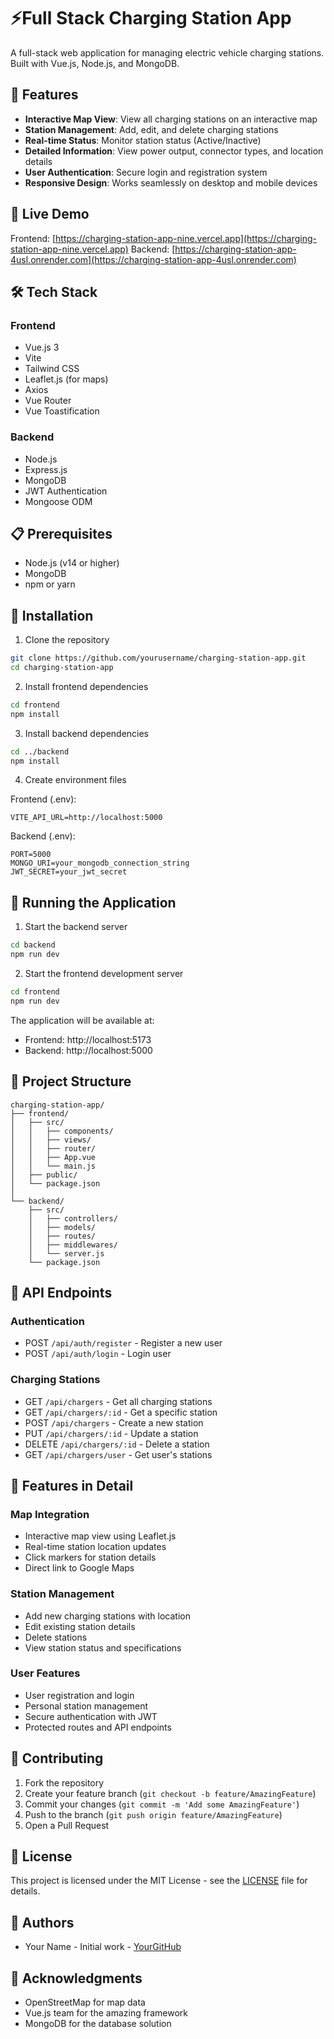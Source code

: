 # ⚡Full Stack Charging Station App

A full-stack web application for managing electric vehicle charging stations. Built with Vue.js, Node.js, and MongoDB.

## 🌟 Features

- **Interactive Map View**: View all charging stations on an interactive map
- **Station Management**: Add, edit, and delete charging stations
- **Real-time Status**: Monitor station status (Active/Inactive)
- **Detailed Information**: View power output, connector types, and location details
- **User Authentication**: Secure login and registration system
- **Responsive Design**: Works seamlessly on desktop and mobile devices

## 🚀 Live Demo

Frontend: [https://charging-station-app-nine.vercel.app](https://charging-station-app-nine.vercel.app)
Backend: [https://charging-station-app-4usl.onrender.com](https://charging-station-app-4usl.onrender.com)

## 🛠️ Tech Stack

### Frontend
- Vue.js 3
- Vite
- Tailwind CSS
- Leaflet.js (for maps)
- Axios
- Vue Router
- Vue Toastification

### Backend
- Node.js
- Express.js
- MongoDB
- JWT Authentication
- Mongoose ODM

## 📋 Prerequisites

- Node.js (v14 or higher)
- MongoDB
- npm or yarn

## 🔧 Installation

1. Clone the repository
```bash
git clone https://github.com/yourusername/charging-station-app.git
cd charging-station-app
```

2. Install frontend dependencies
```bash
cd frontend
npm install
```

3. Install backend dependencies
```bash
cd ../backend
npm install
```

4. Create environment files

Frontend (.env):
```env
VITE_API_URL=http://localhost:5000
```

Backend (.env):
```env
PORT=5000
MONGO_URI=your_mongodb_connection_string
JWT_SECRET=your_jwt_secret
```

## 🚀 Running the Application

1. Start the backend server
```bash
cd backend
npm run dev
```

2. Start the frontend development server
```bash
cd frontend
npm run dev
```

The application will be available at:
- Frontend: http://localhost:5173
- Backend: http://localhost:5000

## 📁 Project Structure

```
charging-station-app/
├── frontend/
│   ├── src/
│   │   ├── components/
│   │   ├── views/
│   │   ├── router/
│   │   ├── App.vue
│   │   └── main.js
│   ├── public/
│   └── package.json
│
└── backend/
    ├── src/
    │   ├── controllers/
    │   ├── models/
    │   ├── routes/
    │   ├── middlewares/
    │   └── server.js
    └── package.json
```

## 🔐 API Endpoints

### Authentication
- POST `/api/auth/register` - Register a new user
- POST `/api/auth/login` - Login user

### Charging Stations
- GET `/api/chargers` - Get all charging stations
- GET `/api/chargers/:id` - Get a specific station
- POST `/api/chargers` - Create a new station
- PUT `/api/chargers/:id` - Update a station
- DELETE `/api/chargers/:id` - Delete a station
- GET `/api/chargers/user` - Get user's stations

## 🎯 Features in Detail

### Map Integration
- Interactive map view using Leaflet.js
- Real-time station location updates
- Click markers for station details
- Direct link to Google Maps

### Station Management
- Add new charging stations with location
- Edit existing station details
- Delete stations
- View station status and specifications

### User Features
- User registration and login
- Personal station management
- Secure authentication with JWT
- Protected routes and API endpoints

## 🤝 Contributing

1. Fork the repository
2. Create your feature branch (`git checkout -b feature/AmazingFeature`)
3. Commit your changes (`git commit -m 'Add some AmazingFeature'`)
4. Push to the branch (`git push origin feature/AmazingFeature`)
5. Open a Pull Request

## 📝 License

This project is licensed under the MIT License - see the [LICENSE](LICENSE) file for details.

## 👥 Authors

- Your Name - Initial work - [YourGitHub](https://github.com/yourusername)

## 🙏 Acknowledgments

- OpenStreetMap for map data
- Vue.js team for the amazing framework
- MongoDB for the database solution